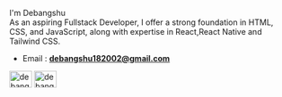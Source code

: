 
I'm Debangshu<br>As an aspiring Fullstack Developer, I offer a strong foundation in HTML, CSS, and JavaScript, along with expertise in React,React Native and Tailwind CSS.

- Email :  **debangshu182002@gmail.com**
<p align="left">
<a href="https://linkedin.com/in/debangshu-batabyal-3150831b5" target="blank"><img align="center" src="https://raw.githubusercontent.com/rahuldkjain/github-profile-readme-generator/master/src/images/icons/Social/linked-in-alt.svg" alt="debangshu-batabyal-3150831b5" height="30" width="40" /></a>
<a href="https://www.leetcode.com/debangshu_02" target="blank"><img align="center" src="https://raw.githubusercontent.com/rahuldkjain/github-profile-readme-generator/master/src/images/icons/Social/leet-code.svg" alt="debangshu_02" height="30" width="40" /></a>
</p>
<!-- Proudly created with GPRM ( https://gprm.itsvg.in ) -->
